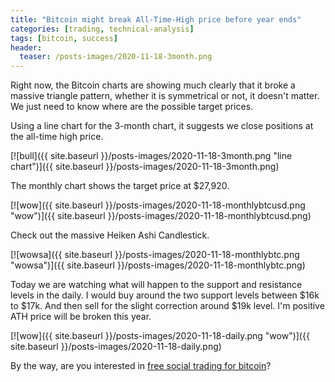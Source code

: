 ```yaml
---
title: "Bitcoin might break All-Time-High price before year ends"
categories: [trading, technical-analysis]
tags: [bitcoin, success]
header:
  teaser: /posts-images/2020-11-18-3month.png
---
```


Right now, the Bitcoin charts are showing much clearly that it broke a massive triangle pattern, whether it is symmetrical or not, it doesn't matter.
We just need to know where are the possible target prices.

Using a line chart for the 3-month chart, it suggests we close positions at the all-time high price.

[![bull]({{ site.baseurl }}/posts-images/2020-11-18-3month.png "line chart")]({{ site.baseurl }}/posts-images/2020-11-18-3month.png)

The monthly chart shows the target price at $27,920.

[![wow]({{ site.baseurl }}/posts-images/2020-11-18-monthlybtcusd.png "wow")]({{ site.baseurl }}/posts-images/2020-11-18-monthlybtcusd.png)

Check out the massive Heiken Ashi Candlestick.

[![wowsa]({{ site.baseurl }}/posts-images/2020-11-18-monthlybtc.png "wowsa")]({{ site.baseurl }}/posts-images/2020-11-18-monthlybtc.png)

Today we are watching what will happen to the support and resistance levels in the daily. I would buy around the two support levels between $16k to $17k.
And then sell for the slight correction around $19k level. I'm positive ATH price will be broken this year.

[![wow]({{ site.baseurl }}/posts-images/2020-11-18-daily.png "wow")]({{ site.baseurl }}/posts-images/2020-11-18-daily.png)

By the way, are you interested in [free social trading for bitcoin](/copy-my-trades/)?